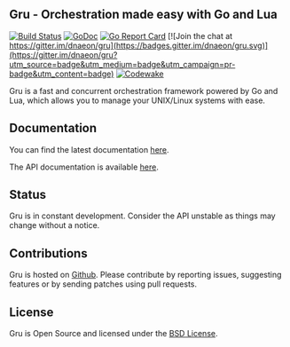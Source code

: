 ## Gru - Orchestration made easy with Go and Lua

[![Build Status](https://travis-ci.org/dnaeon/gru.svg)](https://travis-ci.org/dnaeon/gru)
[![GoDoc](https://godoc.org/github.com/dnaeon/gru?status.svg)](https://godoc.org/github.com/dnaeon/gru)
[![Go Report Card](https://goreportcard.com/badge/github.com/dnaeon/gru)](https://goreportcard.com/report/github.com/dnaeon/gru)
[![Join the chat at https://gitter.im/dnaeon/gru](https://badges.gitter.im/dnaeon/gru.svg)](https://gitter.im/dnaeon/gru?utm_source=badge&utm_medium=badge&utm_campaign=pr-badge&utm_content=badge)
[![Codewake](https://www.codewake.com/badges/ask_question.svg)](https://www.codewake.com/p/gru)

Gru is a fast and concurrent orchestration framework powered
by Go and Lua, which allows you to manage your UNIX/Linux systems
with ease.

## Documentation

You can find the latest documentation [here](docs/).

The API documentation is available [here](https://godoc.org/github.com/dnaeon/gru).

## Status

Gru is in constant development. Consider the API unstable as
things may change without a notice.

## Contributions

Gru is hosted on [Github](https://github.com/dnaeon/gru).
Please contribute by reporting issues, suggesting features or by
sending patches using pull requests.

## License

Gru is Open Source and licensed under the
[BSD License](http://opensource.org/licenses/BSD-2-Clause).
